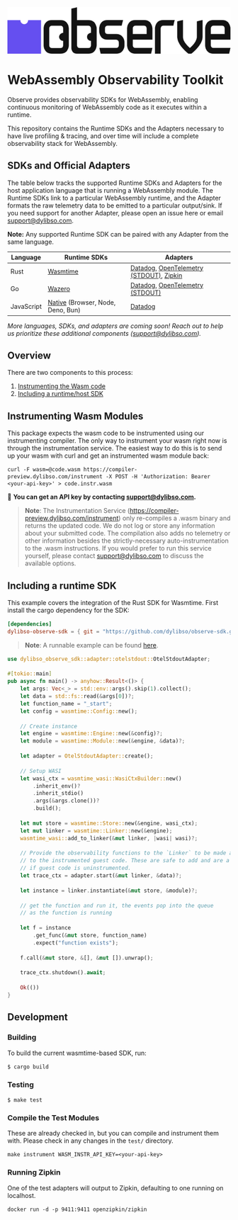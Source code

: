 <picture>
    <source media="(prefers-color-scheme: dark)" srcset=".github/assets/observe-wasm-light.svg">
    <img alt="WebAssembly Observability - Observe SDK by Dylibso" src=".github/assets/observe-wasm.svg">
</picture>

# WebAssembly Observability Toolkit

Observe provides observability SDKs for WebAssembly, enabling continuous
monitoring of WebAssembly code as it executes within a runtime.

This repository contains the Runtime SDKs and the Adapters necessary to have
live profiling & tracing, and over time will include a complete observability
stack for WebAssembly.

## SDKs and Official Adapters

The table below tracks the supported Runtime SDKs and Adapters for the host
application language that is running a WebAssembly module. The Runtime SDKs link
to a particular WebAssembly runtime, and the Adapter formats the raw telemetry
data to be emitted to a particular output/sink. If you need support for another
Adapter, please open an issue here or email
[support@dylibso.com](mailto:support@dylibso.com).

**Note:** Any supported Runtime SDK can be paired with any Adapter from the same
language.

| Language   | Runtime SDKs                             | Adapters                                                                                                                                  |
| ---------- | ---------------------------------------- | ----------------------------------------------------------------------------------------------------------------------------------------- |
| Rust       | [Wasmtime](/rust)                        | [Datadog](/rust/src/adapter/datadog.rs), [OpenTelemetry (STDOUT)](/rust/src/adapter/otelstdout.rs), [Zipkin](/rust/src/adapter/zipkin.rs) |
| Go         | [Wazero](/go)                            | [Datadog](/go/adapter/datadog/), [OpenTelemetry (STDOUT)](/go/adapter/otel_stdout/)                                                       |
| JavaScript | [Native](/js) (Browser, Node, Deno, Bun) | [Datadog](/js/packages/observe-sdk-datadog)                                                                                               |

_More languages, SDKs, and adapters are coming soon! Reach out to help us
prioritize these additional components
([support@dylibso.com](mailto:support@dylibso.com))._

## Overview

There are two components to this process:

1. [Instrumenting the Wasm code](#instrumenting-wasm-modules)
2. [Including a runtime/host SDK](#including-a-runtime-sdk)

## Instrumenting Wasm Modules

This package expects the wasm code to be instrumented using our instrumenting
compiler. The only way to instrument your wasm right now is through the
instrumentation service. The easiest way to do this is to send up your wasm with
curl and get an instrumented wasm module back:

```
curl -F wasm=@code.wasm https://compiler-preview.dylibso.com/instrument -X POST -H 'Authorization: Bearer <your-api-key>' > code.instr.wasm
```

:key: **You can get an API key by contacting
[support@dylibso.com](mailto:support@dylibso.com).**

> **Note**: The Instrumentation Service
> (https://compiler-preview.dylibso.com/instrument) only re-compiles a .wasm
> binary and returns the updated code. We do not log or store any information
> about your submitted code. The compilation also adds no telemetry or other
> information besides the strictly-necessary auto-instrumentation to the .wasm
> instructions. If you would prefer to run this service yourself, please contact
> [support@dylibso.com](mailto:support@dylibso.com) to discuss the available
> options.

## Including a runtime SDK

This example covers the integration of the Rust SDK for Wasmtime. First install
the cargo dependency for the SDK:

```toml
[dependencies]
dylibso-observe-sdk = { git = "https://github.com/dylibso/observe-sdk.git" }
```

> **Note**: A runnable example can be found
> [here](rust/examples/otel-stdout.rs).

```rust
use dylibso_observe_sdk::adapter::otelstdout::OtelStdoutAdapter;

#[tokio::main]
pub async fn main() -> anyhow::Result<()> {
    let args: Vec<_> = std::env::args().skip(1).collect();
    let data = std::fs::read(&args[0])?;
    let function_name = "_start";
    let config = wasmtime::Config::new();

    // Create instance
    let engine = wasmtime::Engine::new(&config)?;
    let module = wasmtime::Module::new(&engine, &data)?;

    let adapter = OtelStdoutAdapter::create();

    // Setup WASI
    let wasi_ctx = wasmtime_wasi::WasiCtxBuilder::new()
        .inherit_env()?
        .inherit_stdio()
        .args(&args.clone())?
        .build();

    let mut store = wasmtime::Store::new(&engine, wasi_ctx);
    let mut linker = wasmtime::Linker::new(&engine);
    wasmtime_wasi::add_to_linker(&mut linker, |wasi| wasi)?;

    // Provide the observability functions to the `Linker` to be made available
    // to the instrumented guest code. These are safe to add and are a no-op
    // if guest code is uninstrumented.
    let trace_ctx = adapter.start(&mut linker, &data)?;

    let instance = linker.instantiate(&mut store, &module)?;

    // get the function and run it, the events pop into the queue
    // as the function is running

    let f = instance
        .get_func(&mut store, function_name)
        .expect("function exists");

    f.call(&mut store, &[], &mut []).unwrap();

    trace_ctx.shutdown().await;

    Ok(())
}
```

## Development

### Building

To build the current wasmtime-based SDK, run:

```
$ cargo build
```

### Testing

```
$ make test
```

### Compile the Test Modules

These are already checked in, but you can compile and instrument them with.
Please check in any changes in the `test/` directory.

```
make instrument WASM_INSTR_API_KEY=<your-api-key>
```

### Running Zipkin

One of the test adapters will output to Zipkin, defaulting to one running on
localhost.

    docker run -d -p 9411:9411 openzipkin/zipkin
